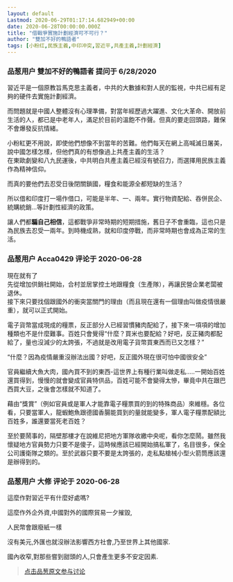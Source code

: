 ```yaml
---
layout: default
Lastmod: 2020-06-29T01:17:14.682949+00:00
date: 2020-06-28T00:00:00.000Z
title: "借戰爭實施計劃經濟可不可行？"
author: "雙加不好的鴨語者"
tags: [小粉红,民族主義,中印冲突,習近平,共產主義,計劃經濟]
---
```



### 品葱用户 **雙加不好的鴨語者** 提问于 6/28/2020
    
習近平是一個原教旨馬克思主義者，中共的大數據和對人民的監視，中共已經有足夠的硬件去實施計劃經濟。  
  
而問題就是中國人整體沒有心理準備，對當年經歷過大躍進、文化大革命、開放前生活的人，都已是中老年人，滿足於目前的溫飽不作聲。但真的要走回頭路，難保不會爆發反抗情緒。  
  
小粉紅更不用說，即使他們想像不到當年的苦難。他們每天在網上高喊滅日屠美，說中國怎樣怎樣，但他們真的有想像過上共產主義的生活？  
在東歐劇變和八九民運後，中共明白共產主義已經沒有號召力，而選擇用民族主義作為精神信仰。  
  
而真的要他們去忍受日後閉關鎖國，糧食和能源全都短缺的生活？  
  
所以借和印度打一場作借口，可能是半年、一、兩年。實行物資配給、吞併民企、統購統銷…等計劃性經濟的政策。  
  
讓人們都**騙自己相信**，這都戰爭非常時期的短期措施，舊日子不會重臨，這也只是為民族去忍受一兩年。到時機成熟，就和印度停戰，而非常時期也會成為正常的生活。
    
                

### 品葱用户 **Acca0429** 评论于 2020-06-28
        
現在就有了  
先從增加供銷社開始，合村並居掌控土地跟糧食（生產隊），再讓民營企業老闆被退休。  
接下來只要找個跟國外的衝突當關門的理由（而且現在還有一個理由叫做疫情很嚴重），就可以正式開始。  
  
電子貨幣當成現成的糧票，反正部分人已經習慣豬肉配給了，接下來一項項的增加種類也不是什麼難事。百姓只會覺得“什麼？買米也要配給？好吧，反正豬肉都配給了，量也沒減少的太誇張，不過就是改用電子貨幣買東西而已又怎樣？”  
  
“什麼？因為疫情嚴重沒辦法出國？好吧，反正國外現在很可怕中國很安全”  
  
  
官員繼續大魚大肉，國內買不到的東西-這世界上有種行業叫做走私.....一開始百姓還買得到，慢慢的就會變成官員特供品，百姓可能不會變得太慘，畢竟中共在跟巴西買大豆，之後會怎樣就不知道了。  
  
藉由“獎賞”（例如官員或是軍人才能靠電子糧票買的到的特殊商品）來維穩。各位看，只要當軍人，龍蝦鮑魚跟德國香腸能買到的量就能變多，軍人電子糧票配額比百姓多，誰還要當死老百姓？  
  
至於要鬧事的，隔壁那樓才在說維尼把地方軍隊收繳中央呢，看你怎麼鬧。雖然我懷疑地方官員勢力只要不是傻子，這時候應該已經開始搞私軍了，名目很多，保全公司護衛隊之類的。至於武器只要不要是太誇張的，走私點槍械小型火箭筒應該還是辦得到的。
        
                

### 品葱用户 **大修** 评论于 2020-06-28
        
這麼作對習近平有什麼好處嗎?  
  
這麼作外企外資,中國對外的國際貿易一夕摧毀,  
  
人民幣會跟廢紙一樣  
  
沒有美元,外匯也就沒辦法影響西方社會,乃至世界上其他國家.  
  
國內收窄,對那些嘗到甜頭的人,只會產生更多不安定因素.
        
                





> [点击品葱原文参与讨论](https://pincong.rocks/question/27814)


